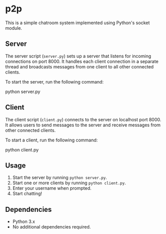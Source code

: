 # p2p

This is a simple chatroom system implemented using Python's socket module.

## Server

The server script (`server.py`) sets up a server that listens for incoming connections on port 8000. It handles each client connection in a separate thread and broadcasts messages from one client to all other connected clients.

To start the server, run the following command:

python server.py

## Client

The client script (`client.py`) connects to the server on localhost port 8000. It allows users to send messages to the server and receive messages from other connected clients.

To start a client, run the following command:

python client.py


## Usage

1. Start the server by running `python server.py`.
2. Start one or more clients by running `python client.py`.
3. Enter your username when prompted.
4. Start chatting!

## Dependencies

- Python 3.x
- No additional dependencies required.
